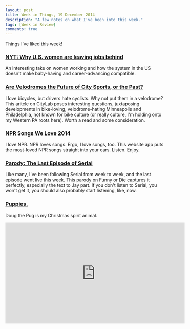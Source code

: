 ```yaml
---
layout: post
title: Week in Things, 19 December 2014
description: "A few notes on what I've been into this week."
tags: [Week in Review]
comments: true
---
```


Things I've liked this week!

### [NYT: Why U.S. women are leaving jobs behind](http://www.nytimes.com/2014/12/14/upshot/us-employment-women-not-working.html?_r=0)
An interesting take on women working and how the system in the US doesn't make baby-having and career-advancing compatible. 

### [Are Velodromes the Future of City Sports, or the Past?](http://www.citylab.com/politics/2014/12/are-velodromes-the-future-of-sports-for-cities/383849/)
I love bicycles, but drivers hate cyclists. Why not put them in a velodrome? This aritcle on CityLab poses interesting questions, juxtaposing developments in bike-loving, velodrome-hating Minneapolis and Philadelphia, not known for bike culture (or really culture, I'm holding onto my Western PA roots here). Worth a read and some consideration.

### [NPR Songs We Love 2014](http://www.citylab.com/commute/2014/12/the-secret-history-of-cars-begins-with-bicycles/383254/)
I love NPR. NPR loves songs. Ergo, I love songs, too. This website app puts the most-loved NPR songs straight into your ears. Listen. Enjoy. 

### [Parody: The Last Episode of Serial](http://www.funnyordie.com/videos/6ab2d45a77/the-last-episode-of-serial)
Like many, I've been following Serial from week to week, and the last episode went live this week. This parody on Funny or Die captures it perfectly, especially the text to Jay part. If you don't listen to Serial, you won't get it, you should also probably start listening, like, now.

### [Puppies.](http://www.youtube.com/watch?v=2ie_XgIM06M)
Doug the Pug is my Christmas spirit animal.

<iframe width="560" height="315" src="http://www.youtube.com/embed/2ie_XgIM06M" frameborder="0"> </iframe>



